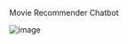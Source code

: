 Movie Recommender Chatbot

![image](https://github.com/user-attachments/assets/f65c1655-3a0a-4f6b-a025-4e6efac7a0ae)

